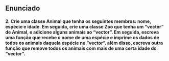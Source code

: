 ## Enunciado

<h4> 2. Crie uma classe Animal que tenha os seguintes membros: nome, espécie e
idade. Em seguida, crie uma classe Zoo que tenha um “vector” de Animal,
e adicione alguns animais ao “vector”. Em seguida, escreva uma função
que recebe o nome de uma espécie e imprime os dados de todos os animais
daquela espécie no “vector”. além disso, escreva outra função que remove
todos os animais com mais de uma certa idade do “vector”. </h4>
